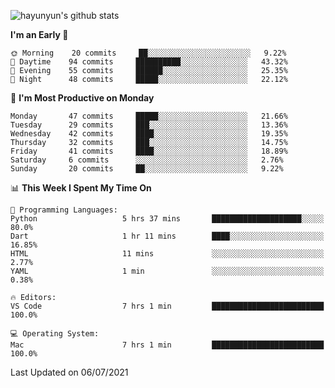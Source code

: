 
![hayunyun's github stats](https://github-readme-stats.vercel.app/api?username=hayunyun&show_icons=true)


<!--START_SECTION:waka-->
**I'm an Early 🐤** 

```text
🌞 Morning    20 commits     ██░░░░░░░░░░░░░░░░░░░░░░░   9.22% 
🌆 Daytime    94 commits     ██████████░░░░░░░░░░░░░░░   43.32% 
🌃 Evening    55 commits     ██████░░░░░░░░░░░░░░░░░░░   25.35% 
🌙 Night      48 commits     █████░░░░░░░░░░░░░░░░░░░░   22.12%

```
📅 **I'm Most Productive on Monday** 

```text
Monday       47 commits     █████░░░░░░░░░░░░░░░░░░░░   21.66% 
Tuesday      29 commits     ███░░░░░░░░░░░░░░░░░░░░░░   13.36% 
Wednesday    42 commits     ████░░░░░░░░░░░░░░░░░░░░░   19.35% 
Thursday     32 commits     ███░░░░░░░░░░░░░░░░░░░░░░   14.75% 
Friday       41 commits     ████░░░░░░░░░░░░░░░░░░░░░   18.89% 
Saturday     6 commits      ░░░░░░░░░░░░░░░░░░░░░░░░░   2.76% 
Sunday       20 commits     ██░░░░░░░░░░░░░░░░░░░░░░░   9.22%

```


📊 **This Week I Spent My Time On** 

```text
💬 Programming Languages: 
Python                   5 hrs 37 mins       ████████████████████░░░░░   80.0% 
Dart                     1 hr 11 mins        ████░░░░░░░░░░░░░░░░░░░░░   16.85% 
HTML                     11 mins             ░░░░░░░░░░░░░░░░░░░░░░░░░   2.77% 
YAML                     1 min               ░░░░░░░░░░░░░░░░░░░░░░░░░   0.38%

🔥 Editors: 
VS Code                  7 hrs 1 min         █████████████████████████   100.0%

💻 Operating System: 
Mac                      7 hrs 1 min         █████████████████████████   100.0%

```


 Last Updated on 06/07/2021
<!--END_SECTION:waka-->

<!--
**hayunyun/hayunyun** is a ✨ _special_ ✨ repository because its `README.md` (this file) appears on your GitHub profile.

Here are some ideas to get you started:

- 🔭 I’m currently working on ...
- 🌱 I’m currently learning ...
- 👯 I’m looking to collaborate on ...
- 🤔 I’m looking for help with ...
- 💬 Ask me about ...
- 📫 How to reach me: ...
- 😄 Pronouns: ...
- ⚡ Fun fact: ...
-->
